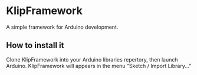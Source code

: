 KlipFramework
=============

A simple framework for Arduino development.

How to install it
-----------------

Clone KlipFramework into your Arduino libraries repertory, then launch Arduino. KlipFramework will appears in the menu "Sketch / Import Library..."